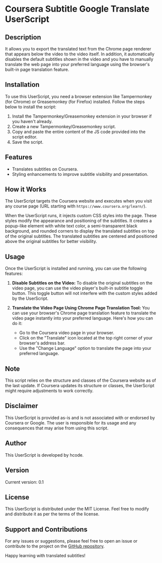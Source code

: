 # Coursera Subtitle Google Translate UserScript

## Description
It allows you to export the translated text from the Chrome page renderer that appears below the video to the video itself. In addition, it automatically disables the default subtitles shown in the video and you have to manually translate the web page into your preferred language using the browser's built-in page translation feature.

## Installation
To use this UserScript, you need a browser extension like Tampermonkey (for Chrome) or Greasemonkey (for Firefox) installed. Follow the steps below to install the script:

1. Install the Tampermonkey/Greasemonkey extension in your browser if you haven't already.
2. Create a new Tampermonkey/Greasemonkey script.
3. Copy and paste the entire content of the JS code provided into the script editor.
4. Save the script.

## Features
- Translates subtitles on Coursera.
- Styling enhancements to improve subtitle visibility and presentation.

## How it Works
The UserScript targets the Coursera website and executes when you visit any course page (URL starting with `https://www.coursera.org/learn/`).

When the UserScript runs, it injects custom CSS styles into the page. These styles modify the appearance and positioning of the subtitles. It creates a popup-like element with white text color, a semi-transparent black background, and rounded corners to display the translated subtitles on top of the original subtitles. The translated subtitles are centered and positioned above the original subtitles for better visibility.

## Usage
Once the UserScript is installed and running, you can use the following features:

1. **Disable Subtitles on the Video:** To disable the original subtitles on the video page, you can use the video player's built-in subtitle toggle button. This toggle button will not interfere with the custom styles added by the UserScript.

2. **Translate the Video Page Using Chrome Page Translation Tool:** You can use your browser's Chrome page translation feature to translate the video page instantly into your preferred language. Here's how you can do it:
    - Go to the Coursera video page in your browser.
    - Click on the "Translate" icon located at the top right corner of your browser's address bar.
    - Use the "Change Language" option to translate the page into your preferred language.

## Note
This script relies on the structure and classes of the Coursera website as of the last update. If Coursera updates its structure or classes, the UserScript might require adjustments to work correctly.

## Disclaimer
This UserScript is provided as-is and is not associated with or endorsed by Coursera or Google. The user is responsible for its usage and any consequences that may arise from using this script.

## Author
This UserScript is developed by hcode.

## Version
Current version: 0.1

## License
This UserScript is distributed under the MIT License. Feel free to modify and distribute it as per the terms of the license.

## Support and Contributions
For any issues or suggestions, please feel free to open an issue or contribute to the project on the [GitHub repository](https://github.com/hcode/coursera-subtitle-translate).

Happy learning with translated subtitles!
